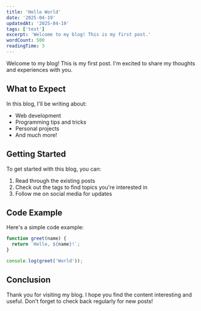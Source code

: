 ```yaml
---
title: 'Hello World'
date: '2025-04-19'
updatedAt: '2025-04-19'
tags: ['test']
excerpt: 'Welcome to my blog! This is my first post.'
wordCount: 500
readingTime: 3
---
```


Welcome to my blog! This is my first post. I'm excited to share my thoughts and experiences with you.

## What to Expect

In this blog, I'll be writing about:

- Web development
- Programming tips and tricks
- Personal projects
- And much more!

## Getting Started

To get started with this blog, you can:

1. Read through the existing posts
2. Check out the tags to find topics you're interested in
3. Follow me on social media for updates

## Code Example

Here's a simple code example:

```javascript
function greet(name) {
  return `Hello, ${name}!`;
}

console.log(greet('World'));
```

## Conclusion

Thank you for visiting my blog. I hope you find the content interesting and useful. Don't forget to check back regularly for new posts! 